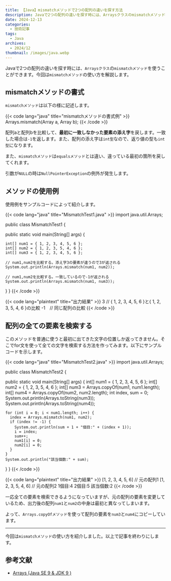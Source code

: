 ```yaml
---
title: 【Java】mismatchメソッドで2つの配列の違いを探す方法
description: Javaで2つの配列の違いを探す時には、Arraysクラスのmismatchメソッドを使うことができます。今回はmismatchメソッドの使い方を解説します。
date: 2024-12-13
categories: 
  - 技術記事
tags: 
  - Java
archives: 
  - 2024/12
thumbnail: /images/java.webp
---
```


Javaで2つの配列の違いを探す時には、`Arraysクラス`の`mismatchメソッド`を使うことができます。今回は`mismatchメソッド`の使い方を解説します。

<!--more-->

## mismatchメソッドの書式

`mismatchメソッド`は以下の様に記述します。

{{< code lang="java" title="mismatchメソッドの書式例" >}}
Arrays.mismatch(Array a, Array b);
{{< /code >}}

配列aと配列bを比較して、**最初に一致しなかった要素の添え字**を戻します。一致した場合は`‐1`を返します。また、配列の添え字は`int型`なので、返り値の型も`int型`になります。

また、`mismatchメソッド`は`equalsメソッド`とは違い、違っている最初の箇所を戻してくれます。

引数が`NULL`の時は`NullPointerException`の例外が発生します。

## メソッドの使用例

使用例をサンプルコードによって紹介します。

{{< code lang="java" title="MismatchTest1.java" >}}
import java.util.Arrays;

public class MismatchTest1 {

  public static void main(String[] args) {

    int[] num1 = { 1, 2, 3, 4, 5, 6 };
    int[] num2 = { 1, 2, 3, 5, 4, 6 };
    int[] num3 = { 1, 2, 3, 4, 5, 6 };

    // num1,num2を比較する。添え字3の要素が違うので3が返される
    System.out.println(Arrays.mismatch(num1, num2));

    // num1,num2を比較する。一致しているので-1が返される
    System.out.println(Arrays.mismatch(num1, num3));
  }
}
{{< /code >}}

{{< code lang="plaintext" title="出力結果" >}}
3   // { 1, 2, 3, 4, 5, 6 }と{ 1, 2, 3, 5, 4, 6 }の比較
-1　// 同じ配列の比較
{{< /code >}}

## 配列の全ての要素を検索する

このメソッドを普通に使うと最初に出てきた文字の位置しか返ってきません。そこでfor文を使って全ての文字を検索する方法を作ってみます。以下にサンプルコードを示します。

{{< code lang="java" title="MismatchTest2.java" >}}
import java.util.Arrays;

public class MismatchTest2 {

  public static void main(String[] args) {
    int[] num1 = { 1, 2, 3, 4, 5, 6 };
    int[] num2 = { 1, 2, 3, 5, 4, 6 };
    int[] num3 = Arrays.copyOf(num1, num1.length);
    int[] num4 = Arrays.copyOf(num2, num2.length);
    int index, sum = 0;
    System.out.println(Arrays.toString(num3));
    System.out.println(Arrays.toString(num4));

    for (int i = 0; i < num1.length; i++) {
      index = Arrays.mismatch(num1, num2);
      if (index != -1) {
        System.out.println(sum + 1 + "個目:" + (index + 1));
        i = index;
        sum++;
        num1[i] = 0;
        num2[i] = 0;
      }
    }
    System.out.println("該当個数:" + sum);
  }
}
{{< /code >}}

{{< code lang="plaintext" title="出力結果" >}}
[1, 2, 3, 4, 5, 6] // 元の配列1
[1, 2, 3, 5, 4, 6] // 元の配列2
1個目:4
2個目:5
該当個数:2
{{< /code >}}

一応全ての要素を検索できるようになっていますが、元の配列の要素を変更しているため、出力後の配列`num1`と`num2`の中身は最初と異なってしまいます。

よって、`Arrays.copyOfメソッド`を使って配列の要素を`num3`と`num4`にコピーしています。

* * *

今回は`mismatchメソッド`の使い方を紹介しました。以上で記事を終わりにします。

## 参考文献

 * [Arrays (Java SE 9 & JDK 9 )](https://docs.oracle.com/javase/jp/9/docs/api/java/util/Arrays.html#mismatch-int:A-int:A-)